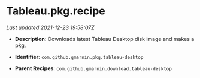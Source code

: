 # Tableau.pkg.recipe

_Last updated 2021-12-23 19:58:07Z_

- **Description**: Downloads latest Tableau Desktop disk image and makes a pkg.

- **Identifier**: `com.github.gmarnin.pkg.tableau-desktop`

- **Parent Recipes**: `com.github.gmarnin.download.tableau-desktop`